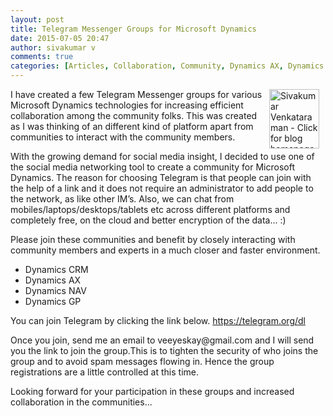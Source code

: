 ```yaml
---
layout: post
title: Telegram Messenger Groups for Microsoft Dynamics
date: 2015-07-05 20:47
author: sivakumar v
comments: true
categories: [Articles, Collaboration, Community, Dynamics AX, Dynamics CRM, Dynamics GP, Dynamics NAV, Groups, IM, Instant Messaging, Messaging, Microsoft Dynamics, Sivakumar Venkataraman, Telegram Messenger, Uncategorized]
---
```

<p style="text-align:left;"><a title="Sivakumar Venkataraman - Click for blog homepage"><img width="80" height="95" align="right" alt="Sivakumar Venkataraman - Click for blog homepage" src="https://microsofttpd.github.io/assets/0871.sivav.jpg" border="0" hspace="10" /></a>I have created a few Telegram Messenger groups for various Microsoft Dynamics technologies for increasing efficient collaboration among the community folks. This was created as I was thinking of an different kind of platform apart from communities to interact with the community members.</p>
<p>With the growing demand for social media insight, I decided to use one of the social media networking tool to create a community for Microsoft Dynamics. The reason for choosing Telegram is that people can join with the help of a link and it does not require an administrator to add people to the network, as like other IM&rsquo;s. Also, we can chat from mobiles/laptops/desktops/tablets etc across different platforms and completely free, on the cloud and better encryption of the data... :)</p>
<p>Please join these communities and benefit by closely interacting with community members and experts in a much closer and faster environment.</p>
<ul>
<li>Dynamics CRM</li>
<li>Dynamics AX</li>
<li>Dynamics NAV</li>
<li>Dynamics GP</li>
</ul>
<p>You can join Telegram by clicking the link below.&nbsp;<a href="https://telegram.org/dl" target="_blank">https://telegram.org/dl</a></p>
<p>Once you join, send me an email to&nbsp;<a target="_blank">veeyeskay@gmail.com</a>&nbsp;and I will send you the link to join the group.This is to tighten the security of who joins the group and to avoid spam messages flowing in. Hence the group registrations are a little controlled at this time.</p>
<p>Looking forward for your participation in these groups and increased collaboration in the communities...</p>
